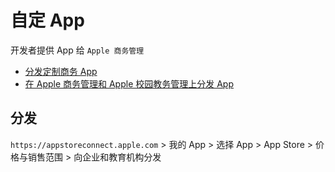 # 自定 App

开发者提供 App 给 `Apple 商务管理`

* [分发定制商务 App](https://developer.apple.com/cn/custom-apps/)
* [在 Apple 商务管理和 Apple 校园教务管理上分发 App](https://developer.apple.com/cn/support/volume-purchase-and-custom-apps/)

## 分发

`https://appstoreconnect.apple.com` > 我的 App > 选择 App > App Store > 价格与销售范围 > 向企业和教育机构分发
